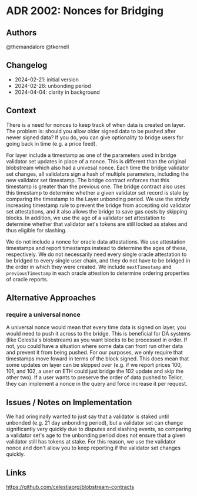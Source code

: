 # ADR 2002: Nonces for Bridging

## Authors

@themandalore
@tkernell

## Changelog

- 2024-02-21: initial version
- 2024-02-26: unbonding period 
- 2024-04-04: clarity in background


## Context

There is a need for nonces to keep track of when data is created on layer.  The problem is: should you allow older signed data to be pushed after newer signed data?  If you do, you can give optionality to bridge users for going back in time (e.g. a price feed). 

For layer include a timestamp as one of the parameters used in bridge validator set updates in place of a nonce. This is different than the original blobstream which also had a univesal nonce. Each time the bridge validator set changes, all validators sign a hash of multiple parameters, including the new validator set timestamp. The bridge contract enforces that this timestamp is greater than the previous one. The bridge contract also uses this timestamp to determine whether a given validator set record is stale by comparing the timestamp to the Layer unbonding period. We use the stricly increasing timestamp rule to prevent the bridge from accepting old validator set attestations, and it also allows the bridge to save gas costs by skipping blocks. In addition, we use the age of a validator set attestation to determine whether that validator set's tokens are still locked as stakes and thus eligible for slashing.

We do not include a nonce for oracle data attestations. We use attestation timestamps and report timestamps instead to determine the ages of these, respectively. We do not necessarily need every single oracle attestation to be bridged to every single user chain, and they do not have to be bridged in the order in which they were created. We include `nextTimestamp` and `previousTimestamp` in each oracle attestion to determine ordering properties of oracle reports.


## Alternative Approaches

### require a universal nonce

A universal nonce would mean that every time data is signed on layer, you would need to push it across to the bridge.  This is beneficial for DA systems (like Celestia's blobstream) as you want blocks to be processed in order.  If not, you could have a situation where some data can front run other data and prevent it from being pushed.  For our purposes, we only require that timestamps move foward in terms of the block signed.  This does mean that some updates on layer can be skipped over (e.g. if we report prices 100, 101, and 102, a user on ETH could just bridge the 102 update and skip the other two). If a user wants to preserve the order of data pushed to Tellor, they can implement a nonce in the query and force increase it per request.  


## Issues / Notes on Implementation

We had oringinally wanted to just say that a validator is staked until unbonded (e.g. 21 day unbonding period), but a validator set can change significantly very quickly due to disputes and slashing events, so comparing a validator set's age to the unbonding period does not ensure that a given validator still has tokens at stake. For this reason, we use the validator nonce and don't allow you to keep reporting if the validator set changes quickly.

## Links

https://github.com/celestiaorg/blobstream-contracts 